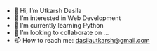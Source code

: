- 👋 Hi, I’m Utkarsh Dasila
- 👀 I’m interested in Web Development
- 🌱 I’m currently learning Python
- 💞️ I’m looking to collaborate on ...
- 📫 How to reach me: dasilautkarsh@gmail.com

<!---
Eurecker/Eurecker is a ✨ special ✨ repository because its `README.md` (this file) appears on your GitHub profile.
You can click the Preview link to take a look at your changes.
--->
